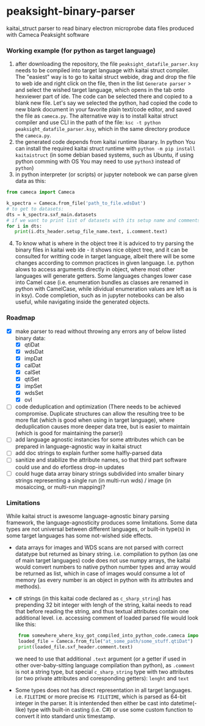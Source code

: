 # peaksight-binary-parser
kaitai_struct parser to read binary electron microprobe data files produced with Cameca Peaksight software

### Working example (for python as target language)
1. after downloading the repository, the file `peaksight_datafile_parser.ksy` needs to be compiled into target language with kaitai struct compiler.
   The "easiest" way is to go to kaitai struct webide, drag and drop the file to  web ide and right click on the file, then in the list `Generate parser` > and select the wished target language, which opens in the tab onto hexviewer part of ide. The code can be selected there and copied to a blank new file.
   Let's say we selected the python, had copied the code to new blank document in your favorite plain text/code editor, and saved the file as `cameca.py`.
   The alternative way is to install kaitai struct compiler and use CLI in the path of the file:
   `ksc -t python peaksight_datafile_parser.ksy`, which in the same directory produce the `cameca.py`.
2. the generated code depends from kaitai runtime libarary. In python You can install the required kaitai struct runtime with `python -m pip install kaitaistruct` (in some debian based systems, such as Ubuntu, if using python comming with OS You may need to use `python3` instead of `python`)
3. in python interpreter (or scripts) or jupyter notebook we can parse given data as this:
  ```python
  from cameca import Cameca
  
  k_spectra = Cameca.from_file('path_to_file.wdsDat')
  # to get to datasets:
  dts = k_spectra.sxf_main.datasets
  # if we want to print list of datasets with its setup name and comments:
  for i in dts:
     print(i.dts_header.setup_file_name.text, i.comment.text)
  ```
4. To know what is where in the object tree it is adviced to try parsing the binary files in kaitai web ide - it shows nice object tree, and it can be consulted for writting code in target language, albeit there will be some changes according to common practices in given language. I.e. python alows to access arguments directly in object, where most other languages will generate getters. Some languages changes lower case into Camel case (i.e. enumeration bundles as classes are renamed in python with CamelCase, while idividual enumeration values are left as is in ksy). Code completion, such as in jupyter notebooks can be also useful, while navigating inside the generated objects.

### Roadmap

- [x] make parser to read without throwing any errors any of below listed binary data:
  - [x] qtiDat
  - [x] wdsDat
  - [x] impDat
  - [x] calDat
  - [x] calSet
  - [x] qtiSet
  - [x] impSet
  - [x] wdsSet
  - [x] ovl
- [ ] code deduplication and optimization (There needs to be achieved compromise. Duplicate structures can allow the resulting tree to be more flat (which is good when using in target language), where deduplication causes more deeper data tree, but is easier to maintain (which is good for maintaining the parser)) 
- [ ] add language agnostic instancies for some attributes which can be prepared in language-agnostic way in kaitai struct
- [ ] add doc strings to explain further some halfly-parsed data
- [ ] sanitize and stabilize the attribute names, so that third part software could use and do efortless drop-in updates
- [ ] could huge data array binary strings subdivided into smaller binary strings representing a single run (in multi-run wds) / image (in mosaiccing, or multi-run mapping)?

### Limitations

While kaitai struct is awesome language-agnostic binary parsing framework, the language-agnosticity produces some limitations. Some data types are not universal between different languages, or built-in type(s) in some target languages has some not-wished side effects.
- data arrays for images and WDS scans are not parsed with correct datatype but returned as binary string. i.e. compilation to python (as one of main target languages) code does not use numpy arrays, the kaitai would convert numbers to native python number types and array would be returned as list, which in case of images would consume a lot of memory (as every number is an object in python with its attributes and methods).
- c# strings (in this kaitai code declared as `c_sharp_string`) has prepending 32 bit integer with lengh of the string, kaitai needs to read that before reading the string, and thus textual attributes contain one additional level. i.e. accessing comment of loaded parsed file would look like this: 

  ```python
   from somewhere_where_ksy_got_compiled_into_python_code.cameca import Cameca
   loaded_file = Cameca.from_file("at_some_path/some_stuff.qtiDat")
   print(loaded_file.sxf_header.comment.text)
  ```
  we need to use that additional `.text` argument (or a getter if used in other over-baby-sitting language compilation than python), as `.comment` is not a string type, but special `c_sharp_string` type with two attributes (or two private attributes and coresponding getters): `lenght` and `text`
- Some types does not has direct representation in all target languages. i.e. `FILETIME` or more precise `MS FILETIME`, which is parsed as 64-bit integer in the parser. It is intentended then either be cast into datetime(-like) type with built-in casting (i.e. C#) or use some custom function to convert it into standard unix timestamp.
